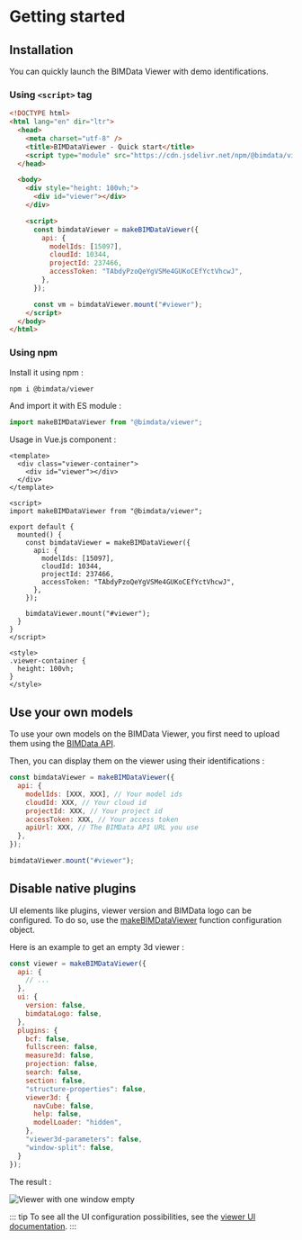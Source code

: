 # Getting started

## Installation

You can quickly launch the BIMData Viewer with demo identifications.

### Using `<script>` tag

```html
<!DOCTYPE html>
<html lang="en" dir="ltr">
  <head>
    <meta charset="utf-8" />
    <title>BIMDataViewer - Quick start</title>
    <script type="module" src="https://cdn.jsdelivr.net/npm/@bimdata/viewer@2.0.0-beta.14"></script>
  </head>

  <body>
    <div style="height: 100vh;">
      <div id="viewer"></div>
    </div>

    <script>
      const bimdataViewer = makeBIMDataViewer({
        api: {
          modelIds: [15097],
          cloudId: 10344,
          projectId: 237466,
          accessToken: "TAbdyPzoQeYgVSMe4GUKoCEfYctVhcwJ",
        },
      });

      const vm = bimdataViewer.mount("#viewer");
    </script>
  </body>
</html>
```

### Using npm

Install it using npm :

```bash
npm i @bimdata/viewer
```

And import it with ES module :

```javascript
import makeBIMDataViewer from "@bimdata/viewer";
```

Usage in Vue.js component :

```vue
<template>
  <div class="viewer-container">
    <div id="viewer"></div>
  </div>
</template>

<script>
import makeBIMDataViewer from "@bimdata/viewer";

export default {
  mounted() {
    const bimdataViewer = makeBIMDataViewer({
      api: {
        modelIds: [15097],
        cloudId: 10344,
        projectId: 237466,
        accessToken: "TAbdyPzoQeYgVSMe4GUKoCEfYctVhcwJ",
      },
    });

    bimdataViewer.mount("#viewer");
  }
}
</script>

<style>
.viewer-container {
  height: 100vh;
}
</style>
```

## Use your own models

To use your own models on the BIMData Viewer, you first need to upload them using the [BIMData API](/api/introduction/overview.html).

Then, you can display them on the viewer using their identifications :

```javascript
const bimdataViewer = makeBIMDataViewer({
  api: {
    modelIds: [XXX, XXX], // Your model ids
    cloudId: XXX, // Your cloud id
    projectId: XXX, // Your project id
    accessToken: XXX, // Your access token
    apiUrl: XXX, // The BIMData API URL you use
  },
});

bimdataViewer.mount("#viewer");
```

## Disable native plugins

UI elements like plugins, viewer version and BIMData logo can be configured. To do so, use the [makeBIMDataViewer](/viewer/reference/makeBIMDataViewer.html) function configuration object.

Here is an example to get an empty 3d viewer :

```javascript
const viewer = makeBIMDataViewer({
  api: {
    // ...
  },
  ui: {
    version: false,
    bimdataLogo: false,
  },
  plugins: {
    bcf: false,
    fullscreen: false,
    measure3d: false,
    projection: false,
    search: false,
    section: false,
    "structure-properties": false,
    viewer3d: {
      navCube: false,
      help: false,
      modelLoader: "hidden",
    },
    "viewer3d-parameters": false,
    "window-split": false,
  }
});
```

The result :

![Viewer with one window empty](/assets/img/viewer/Viewer-1_window_empty.png)

::: tip
To see all the UI configuration possibilities, see the [viewer UI documentation](/viewer/customize_the_ui.html).
:::

